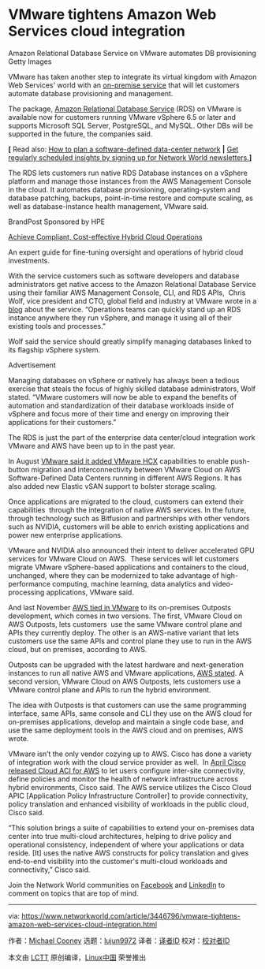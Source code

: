 [#]: collector: (lujun9972)
[#]: translator: ( )
[#]: reviewer: ( )
[#]: publisher: ( )
[#]: url: ( )
[#]: subject: (VMware tightens Amazon Web Services cloud integration)
[#]: via: (https://www.networkworld.com/article/3446796/vmware-tightens-amazon-web-services-cloud-integration.html)
[#]: author: (Michael Cooney https://www.networkworld.com/author/Michael-Cooney/)

VMware tightens Amazon Web Services cloud integration
======
Amazon Relational Database Service on VMware automates DB provisioning
Getty Images

VMware has taken another step to integrate its virtual kingdom with Amazon Web Services' world with an [on-premise service][1] that will let customers automate database provisioning and management. 

The package, [Amazon Relational Database Service][2] (RDS) on VMware is available now for customers running VMware vSphere 6.5 or later and supports Microsoft SQL Server, PostgreSQL, and MySQL. Other DBs will be supported in the future, the companies said.

****[**** Read also: [How to plan a software-defined data-center network][3] ****|**** [Get regularly scheduled insights by signing up for Network World newsletters.][4]**]**

The RDS lets customers run native RDS Database instances on a vSphere platform and manage those instances from the AWS Management Console in the cloud. It automates database provisioning, operating-system and database patching, backups, point-in-time restore and compute scaling, as well as database-instance health management, VMware said.

[][5]

BrandPost Sponsored by HPE

[Achieve Compliant, Cost-effective Hybrid Cloud Operations][5]

An expert guide for fine-tuning oversight and operations of hybrid cloud investments.

With the service customers such as software developers and database administrators get native access to the Amazon Relational Database Service using their familiar AWS Management Console, CLI, and RDS APIs,  Chris Wolf, vice president and CTO, global field and industry at VMware wrote in a [blog][6] about the service. “Operations teams can quickly stand up an RDS instance anywhere they run vSphere, and manage it using all of their existing tools and processes.”

Wolf said the service should greatly simplify managing databases linked to its flagship vSphere system. 

Advertisement

Managing databases on vSphere or natively has always been a tedious exercise that steals the focus of highly skilled database administrators, Wolf stated. “VMware customers will now be able to expand the benefits of automation and standardization of their database workloads inside of vSphere and focus more of their time and energy on improving their applications for their customers.”

The RDS is just the part of the enterprise data center/cloud integration work VMware and AWS have been up to in the past year.

In August [VMware said it added VMware HCX][7] capabilities to enable push-button migration and interconnectivity between VMware Cloud on AWS Software-Defined Data Centers running in different AWS Regions. It has also added new Elastic vSAN support to bolster storage scaling.

Once applications are migrated to the cloud, customers can extend their capabilities  through the integration of native AWS services. In the future, through technology such as Bitfusion and partnerships with other vendors such as NVIDIA, customers will be able to enrich existing applications and power new enterprise applications.

VMware and NVIDIA also announced their intent to deliver accelerated GPU services for VMware Cloud on AWS.  These services will let customers migrate VMware vSphere-based applications and containers to the cloud, unchanged, where they can be modernized to take advantage of high-performance computing, machine learning, data analytics and video-processing applications, VMware said.

And last November [AWS tied in VMware][8] to its on-premises Outposts development, which comes in two versions. The first, VMware Cloud on AWS Outposts, lets customers  use the same VMware control plane and APIs they currently deploy. The other is an AWS-native variant that lets customers use the same APIs and control plane they use to run in the AWS cloud, but on premises, according to AWS.

Outposts can be upgraded with the latest hardware and next-generation instances to run all native AWS and VMware applications, [AWS stated][9]. A second version, VMware Cloud on AWS Outposts, lets customers use a VMware control plane and APIs to run the hybrid environment.

The idea with Outposts is that customers can use the same programming interface, same APIs, same console and CLI they use on the AWS cloud for on-premises applications, develop and maintain a single code base, and use the same deployment tools in the AWS cloud and on premises, AWS wrote.

VMware isn’t the only vendor cozying up to AWS. Cisco has done a variety of integration work with the cloud service provider as well.  In [April Cisco released Cloud ACI for AWS][10] to let users configure inter-site connectivity, define policies and monitor the health of network infrastructure across hybrid environments, Cisco said. The AWS service utilizes the Cisco Cloud APIC [Application Policy Infrastructure Controller] to provide connectivity, policy translation and enhanced visibility of workloads in the public cloud, Cisco said.

“This solution brings a suite of capabilities to extend your on-premises data center into true multi-cloud architectures, helping to drive policy and operational consistency, independent of where your applications or data reside. [It] uses the native AWS constructs for policy translation and gives end-to-end visibility into the customer's multi-cloud workloads and connectivity,” Cisco said.

Join the Network World communities on [Facebook][11] and [LinkedIn][12] to comment on topics that are top of mind.

--------------------------------------------------------------------------------

via: https://www.networkworld.com/article/3446796/vmware-tightens-amazon-web-services-cloud-integration.html

作者：[Michael Cooney][a]
选题：[lujun9972][b]
译者：[译者ID](https://github.com/译者ID)
校对：[校对者ID](https://github.com/校对者ID)

本文由 [LCTT](https://github.com/LCTT/TranslateProject) 原创编译，[Linux中国](https://linux.cn/) 荣誉推出

[a]: https://www.networkworld.com/author/Michael-Cooney/
[b]: https://github.com/lujun9972
[1]: https://aws.amazon.com/blogs/aws/now-available-amazon-relational-database-service-rds-on-vmware/
[2]: https://blogs.vmware.com/vsphere/2019/10/how-amazon-rds-on-vmware-works.html
[3]: https://www.networkworld.com/article/3284352/data-center/how-to-plan-a-software-defined-data-center-network.html
[4]: https://www.networkworld.com/newsletters/signup.html
[5]: https://www.networkworld.com/article/3400740/achieve-compliant-cost-effective-hybrid-cloud-operations.html?utm_source=IDG&utm_medium=promotions&utm_campaign=HPE19718&utm_content=sidebar (Achieve Compliant, Cost-effective Hybrid Cloud Operations)
[6]: https://cloud.vmware.com/community/2019/10/16/announcing-general-availability-amazon-rds-vmware/
[7]: https://www.networkworld.com/article/3434397/vmware-fortifies-its-hybrid-cloud-portfolio-with-management-automation-aws-and-dell-offerings.html
[8]: https://www.networkworld.com/article/3324043/aws-does-hybrid-cloud-with-on-prem-hardware-vmware-help.html
[9]: https://aws.amazon.com/outposts/
[10]: https://www.networkworld.com/article/3388679/cisco-taps-into-aws-for-data-center-cloud-applications.html
[11]: https://www.facebook.com/NetworkWorld/
[12]: https://www.linkedin.com/company/network-world
